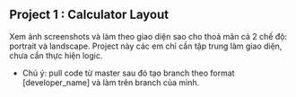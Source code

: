 ## Project 1 : Calculator Layout

Xem ảnh screenshots và làm theo giao diện sao cho thoả mãn cả 2 chế độ: portrait và landscape.
Project này các em chỉ cần tập trung làm giao diện, chưa cần thực hiện logic. 

* Chú ý: pull code từ master sau đó tạo branch theo format [developer_name] và làm trên branch của mình.

